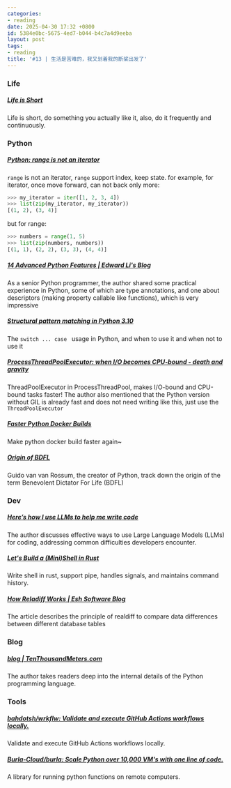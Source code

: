 ```yaml
---
categories:
- reading
date: 2025-04-30 17:32 +0800
id: 5384e0bc-5675-4ed7-b044-b4c7a4d9eeba
layout: post
tags:
- reading
title: '#13 | 生活是苦难的，我又划着我的断桨出发了'
---
```


### Life



##### [Life is Short](https://paulgraham.com/vb.html)

Life is short, do something you actually like it, also, do it frequently and continuously.



### Python



##### [Python: range is not an iterator](https://treyhunner.com/2018/02/python-range-is-not-an-iterator/)

`range` is not an iterator, `range` support index, keep state. for example, for iterator, once move forward, can not back only more:

```python
>>> my_iterator = iter([1, 2, 3, 4])
>>> list(zip(my_iterator, my_iterator))
[(1, 2), (3, 4)]
```

but for range:

```python
>>> numbers = range(1, 5)
>>> list(zip(numbers, numbers))
[(1, 1), (2, 2), (3, 3), (4, 4)]
```

##### [14 Advanced Python Features \| Edward Li's Blog](https://blog.edward-li.com/tech/advanced-python-features/)

As a senior Python programmer, the author shared some practical experience in Python, some of which are type annotations, and one about descriptors (making property callable like functions), which is very impressive



##### [Structural pattern matching in Python 3.10](https://benhoyt.com/writings/python-pattern-matching/)

The `switch ... case ` usage in Python, and when to use it and when not to use it



##### [ProcessThreadPoolExecutor: when I‍/‍O becomes CPU-bound - death and gravity](https://death.andgravity.com/ptpe)

ThreadPoolExecutor in ProcessThreadPool, makes I/O-bound and CPU-bound tasks faster! The author also mentioned that the Python version without GIL is already fast and does not need writing like this, just use the `ThreadPoolExecutor`



##### [Faster Python Docker Builds](https://www.revsys.com/tidbits/faster-python-docker-builds/?utm_campaign=Django%2BNewsletter&utm_medium=email&utm_source=Django_Newsletter_287)

Make python docker build faster again~



##### [Origin of BDFL](https://www.artima.com/weblogs/viewpost.jsp?thread=235725)

Guido van van Rossum, the creator of Python, track down the origin of the term Benevolent Dictator For Life (BDFL)



### Dev

##### [Here’s how I use LLMs to help me write code](https://simonwillison.net/2025/Mar/11/using-llms-for-code/)

The author discusses effective ways to use Large Language Models (LLMs) for coding, addressing common difficulties developers encounter.



##### [Let's Build a (Mini)Shell in Rust](https://micahkepe.com/blog/minishell/?utm_source=www.programmerweekly.com&utm_medium=newsletter&utm_campaign=programmer-weekly-issue-257-june-5-2025)

Write shell in rust, support pipe, handles signals, and maintains command history.



##### [How Reladiff Works \| Esh Software Blog](https://eshsoft.com/blog/how-reladiff-works)

The article describes the principle of realdiff to compare data differences between different database tables



### Blog

##### [blog \| TenThousandMeters.com](https://tenthousandmeters.com/)

The author takes readers deep into the internal details of the Python programming language.



### Tools

##### [bahdotsh/wrkflw: Validate and execute GitHub Actions workflows locally.](https://github.com/bahdotsh/wrkflw)

Validate and execute GitHub Actions workflows locally.



##### [Burla-Cloud/burla: Scale Python over 10,000 VM's with one line of code.](https://github.com/Burla-Cloud/burla)

A library for running python functions on remote computers.